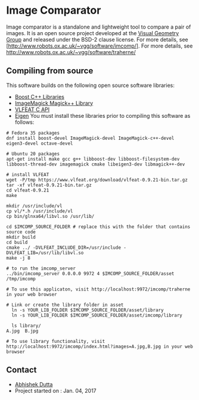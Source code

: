 # Image Comparator

Image comparator is a standalone and lightweight tool to compare a pair of images.
It is an open source project developed at the [Visual Geometry Group](http://www.robots.ox.ac.uk/~vgg/) and
released under the BSD-2 clause license. For more details, see [http://www.robots.ox.ac.uk/~vgg/software/imcomp/].
For more details, see http://www.robots.ox.ac.uk/~vgg/software/traherne/

## Compiling from source
This software builds on the following open source software libraries:
 * [Boost C++ Libraries](http://www.boost.org/)
 * [ImageMagick Magick++ Library](https://www.imagemagick.org/script/magick++.php)
 * [VLFEAT C API](http://www.vlfeat.org/)
 * [Eigen](http://eigen.tuxfamily.org/index.php?title=Main_Page)
You must install these libraries prior to compiling this software as follows:

```
# Fedora 35 packages
dnf install boost-devel ImageMagick-devel ImageMagick-c++-devel eigen3-devel octave-devel

# Ubuntu 20 packages
apt-get install make gcc g++ libboost-dev libboost-filesystem-dev libboost-thread-dev imagemagick cmake libeigen3-dev libmagick++-dev

# install VLFEAT
wget -P/tmp https://www.vlfeat.org/download/vlfeat-0.9.21-bin.tar.gz
tar -xf vlfeat-0.9.21-bin.tar.gz
cd vlfeat-0.9.21
make

mkdir /usr/include/vl
cp vl/*.h /usr/include/vl
cp bin/glnxa64/libvl.so /usr/lib/

cd $IMCOMP_SOURCE_FOLDER # replace this with the folder that contains source code
mkdir build
cd build
cmake ../ -DVLFEAT_INCLUDE_DIR=/usr/include -DVLFEAT_LIB=/usr/lib/libvl.so
make -j 8

# to run the imcomp_server
../bin/imcomp_server 0.0.0.0 9972 4 $IMCOMP_SOURCE_FOLDER/asset /tmp/imcomp

# To use this applicaton, visit http://localhost:9972/imcomp/traherne in your web browser

# Link or create the library folder in asset
  ln -s YOUR_LIB_FOLDER $IMCOMP_SOURCE_FOLDER/asset/library
  ln -s YOUR_LIB_FOLDER $IMCOMP_SOURCE_FOLDER/asset/imcomp/library

  ls library/
A.jpg  B.jpg

# To use library functionality, visit http://localhost:9972/imcomp/index.html?images=A.jpg,B.jpg in your web browser
```


## Contact
  * [Abhishek Dutta](adutta@robots.ox.ac.uk)
  * Project started on : Jan. 04, 2017
